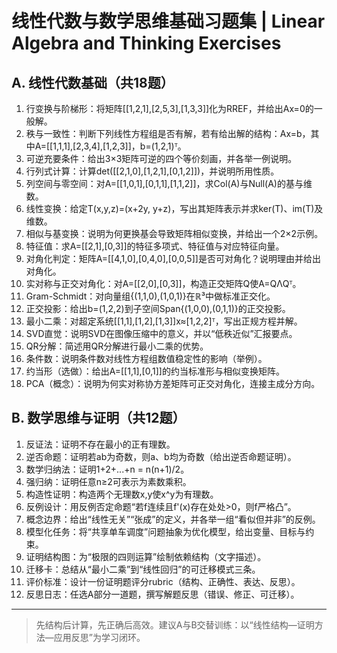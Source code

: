 # 线性代数与数学思维基础习题集 | Linear Algebra and Thinking Exercises

## A. 线性代数基础（共18题）

1. 行变换与阶梯形：将矩阵[[1,2,1],[2,5,3],[1,3,3]]化为RREF，并给出Ax=0的一般解。
2. 秩与一致性：判断下列线性方程组是否有解，若有给出解的结构：Ax=b，其中A=[[1,1,1],[2,3,4],[1,2,3]]，b=(1,2,1)ᵀ。
3. 可逆充要条件：给出3×3矩阵可逆的四个等价刻画，并各举一例说明。
4. 行列式计算：计算det([[2,1,0],[1,2,1],[0,1,2]])，并说明所用性质。
5. 列空间与零空间：对A=[[1,0,1],[0,1,1],[1,1,2]]，求Col(A)与Null(A)的基与维数。
6. 线性变换：给定T(x,y,z)=(x+2y, y+z)，写出其矩阵表示并求ker(T)、im(T)及维数。
7. 相似与基变换：说明为何更换基会导致矩阵相似变换，并给出一个2×2示例。
8. 特征值：求A=[[2,1],[0,3]]的特征多项式、特征值与对应特征向量。
9. 对角化判定：矩阵A=[[4,1,0],[0,4,0],[0,0,5]]是否可对角化？说明理由并给出对角化。
10. 实对称与正交对角化：对A=[[2,0],[0,3]]，构造正交矩阵Q使A=QΛQᵀ。
11. Gram-Schmidt：对向量组{(1,1,0),(1,0,1)}在ℝ³中做标准正交化。
12. 正交投影：给出b=(1,2,2)到子空间Span{(1,0,0),(0,1,1)}的正交投影。
13. 最小二乘：对超定系统[[1,1],[1,2],[1,3]]x≈[1,2,2]ᵀ，写出正规方程并解。
14. SVD直觉：说明SVD在图像压缩中的意义，并以“低秩近似”汇报要点。
15. QR分解：简述用QR分解进行最小二乘的优势。
16. 条件数：说明条件数对线性方程组数值稳定性的影响（举例）。
17. 约当形（选做）：给出A=[[1,1],[0,1]]的约当标准形与相似变换矩阵。
18. PCA（概念）：说明为何实对称协方差矩阵可正交对角化，连接主成分方向。

## B. 数学思维与证明（共12题）

1. 反证法：证明不存在最小的正有理数。
2. 逆否命题：证明若ab为奇数，则a、b均为奇数（给出逆否命题证明）。
3. 数学归纳法：证明1+2+...+n = n(n+1)/2。
4. 强归纳：证明任意n≥2可表示为素数乘积。
5. 构造性证明：构造两个无理数x,y使x^y为有理数。
6. 反例设计：用反例否定命题“若f连续且f'(x)存在处处>0，则f严格凸”。
7. 概念边界：给出“线性无关”“张成”的定义，并各举一组“看似但并非”的反例。
8. 模型化任务：将“共享单车调度”问题抽象为优化模型，给出变量、目标与约束。
9. 证明结构图：为“极限的四则运算”绘制依赖结构（文字描述）。
10. 迁移卡：总结从“最小二乘”到“线性回归”的可迁移模式三条。
11. 评价标准：设计一份证明题评分rubric（结构、正确性、表达、反思）。
12. 反思日志：任选A部分一道题，撰写解题反思（错误、修正、可迁移）。

---

> 先结构后计算，先正确后高效。建议A与B交替训练：以“线性结构—证明方法—应用反思”为学习闭环。
